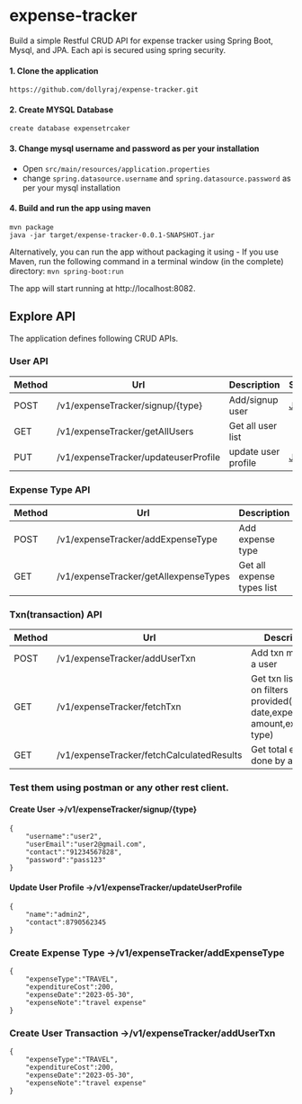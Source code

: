 # expense-tracker
Build a simple Restful CRUD API for expense tracker using Spring Boot, Mysql, and JPA. Each api is secured using spring security.

#### 1.  Clone the application
`https://github.com/dollyraj/expense-tracker.git`

#### 2.  Create MYSQL Database
    create database expensetrcaker

#### 3.  Change mysql username and password as per your installation
* Open   `src/main/resources/application.properties` 
* change `spring.datasource.username` and `spring.datasource.password` as per your mysql installation

#### 4. Build and run the app using maven
```
mvn package 
java -jar target/expense-tracker-0.0.1-SNAPSHOT.jar
```

Alternatively, you can run the app without packaging it using -
If you use Maven, run the following command in a terminal window (in the complete) directory:
`mvn spring-boot:run`

The app will start running at http://localhost:8082.
## Explore API
The application defines following CRUD APIs.

### User API

|Method|Url|Description|Sample|
|----|---|-----------|-------|
|POST|/v1/expenseTracker/signup/{type}|Add/signup user|[JSON](https://github.com/dollyraj/expense-tracker#create-user--v1expensetrackersignuptype)|
|GET|/v1/expenseTracker/getAllUsers|Get all user list|
|PUT|/v1/expenseTracker/updateuserProfile|update user profile|[JSON](https://github.com/dollyraj/expense-tracker#update-user-profile--v1expensetrackerupdateuserprofile)|


### Expense Type API

|Method|Url|Description|Sample|
|----|---|-----------|-------|
|POST|/v1/expenseTracker/addExpenseType|Add expense type|[JSON](https://github.com/dollyraj/expense-tracker#create-expense-type--v1expensetrackeraddexpensetype)|
|GET|/v1/expenseTracker/getAllexpenseTypes|Get all expense types list|

### Txn(transaction) API

|Method|Url|Description|Sample|
|----|---|-----------|--------|
|POST|/v1/expenseTracker/addUserTxn|Add txn made by a user|[JSON](https://github.com/dollyraj/expense-tracker#create-user-transaction--v1expensetrackeraddusertxn)|
|GET|/v1/expenseTracker/fetchTxn|Get txn list based on filters provided(expense date,expenditure amount,expense type)|
|GET|/v1/expenseTracker/fetchCalculatedResults|Get total expense done by a user|


### Test them using postman or any other rest client.

#### Create User ->/v1/expenseTracker/signup/{type}

```http
{
    "username":"user2",
    "userEmail":"user2@gmail.com",
    "contact":"91234567828",
    "password":"pass123"
}
```

#### Update User Profile ->/v1/expenseTracker/updateUserProfile
```http
{
    "name":"admin2",
    "contact":8790562345
}
```
### Create Expense Type ->/v1/expenseTracker/addExpenseType

```http
{
    "expenseType":"TRAVEL",
    "expenditureCost":200,
    "expenseDate":"2023-05-30",
    "expenseNote":"travel expense"
}
```

### Create User Transaction ->/v1/expenseTracker/addUserTxn

```http
{
    "expenseType":"TRAVEL",
    "expenditureCost":200,
    "expenseDate":"2023-05-30",
    "expenseNote":"travel expense"
}
```
